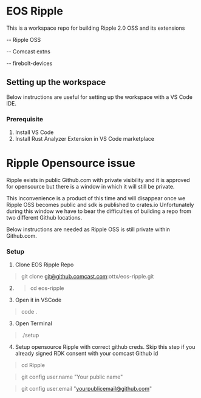 # EOS Ripple

This is a workspace repo for building Ripple 2.0 OSS and its extensions

-- Ripple OSS

-- Comcast extns

-- firebolt-devices


## Setting up the workspace

Below instructions are useful for setting up the workspace with a VS Code IDE.

### Prerequisite

1. Install VS Code
2. Install Rust Analyzer Extension in VS Code marketplace

# Ripple Opensource issue

Ripple exists in public Github.com with private visibility and it is approved for opensource but there is a window in which it will still be private. 

This inconvenience is a product of this time and will disappear once we Ripple OSS becomes public and sdk is published to crates.io
Unfortunately during this window we have to bear the difficulties of building a repo from two different Github locations.

Below instructions are needed as Ripple OSS is still private within Github.com. 

### Setup


1. Clone EOS Ripple Repo
>git clone git@github.comcast.com:ottx/eos-ripple.git

2. > cd eos-ripple

3. Open it in VSCode
> code .

3. Open Terminal 
> ./setup

4. Setup opensource Ripple with correct github creds. Skip this step if you already signed RDK consent with your comcast Github id
> cd Ripple

> git config user.name "Your public name"

> git config user.email "yourpublicemail@github.com"
